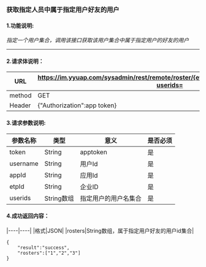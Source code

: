 ### 获取指定人员中属于指定用户好友的用户

#### 1.功能说明:
*指定一个用户集合，调用该接口获取该用户集合中属于指定用户的好友的用户*
***

#### 2.请求体说明：


|URL|https://im.yyuap.com/sysadmin/rest/remote/roster/{etpId}/{appId}/{username}/rosters?userids=|
|----|----|
|method|GET|
|Header|{"Authorization":app token}|

#### 3.请求参数说明:

|参数名称|类型|意义|是否必须|
|----|----|----|----|
|token|String|apptoken|是|
|username|String|用户Id|是|
|appId|String|应用Id|是|
|etpId|String|企业ID|是|
|userids|String数组|指定用户的用户名集合|是|

#### 4.成功返回内容：

|----|----|
|格式|JSON|
|rosters|String数组，属于指定用户好友的用户id集合|

	{
		"result":"success",
		"rosters":["1","2","3"]
	}
